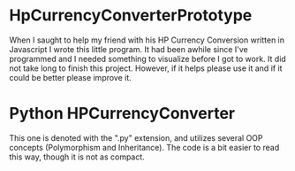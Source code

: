 # HpCurrencyConverterPrototype

When I saught to help my friend with his HP Currency Conversion written in Javascript I wrote this little program. It had been awhile since I've programmed and I needed something to visualize before I got to work. It did not take long to finish this project.
However, if it helps please use it and if it could be better please improve it.

# Python HPCurrencyConverter

This one is denoted with the ".py" extension, and utilizes several OOP concepts (Polymorphism and Inheritance). The code is a bit easier to read this way, though it is not as compact.
